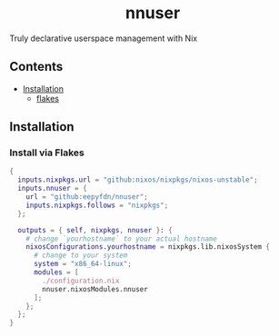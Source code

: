 <h1 align="center">nnuser</h1>

Truly declarative userspace management with Nix

## Contents

* [Installation](#installation)
  * [flakes](#install-via-flakes)

## Installation

### Install via Flakes
```nix
{
  inputs.nixpkgs.url = "github:nixos/nixpkgs/nixos-unstable";
  inputs.nnuser = {
    url = "github:eepyfdn/nnuser";
    inputs.nixpkgs.follows = "nixpkgs";
  };

  outputs = { self, nixpkgs, nnuser }: {
    # change `yourhostname` to your actual hostname
    nixosConfigurations.yourhostname = nixpkgs.lib.nixosSystem {
      # change to your system
      system = "x86_64-linux";
      modules = [
        ./configuration.nix
        nnuser.nixosModules.nnuser
      ];
    };
  };
}
```